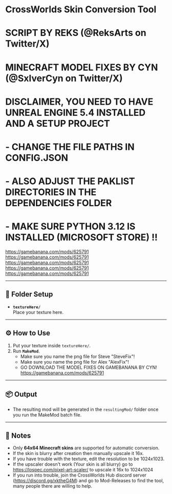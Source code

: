 # CrossWorlds Skin Conversion Tool
# SCRIPT BY REKS (@ReksArts on Twitter/X)
# MINECRAFT MODEL FIXES BY CYN (@SxlverCyn on Twitter/X)

# DISCLAIMER, YOU NEED TO HAVE UNREAL ENGINE 5.4 INSTALLED AND A SETUP PROJECT
# - CHANGE THE FILE PATHS IN CONFIG.JSON
# - ALSO ADJUST THE PAKLIST DIRECTORIES IN THE DEPENDENCIES FOLDER
# - MAKE SURE PYTHON 3.12 IS INSTALLED (MICROSOFT STORE) !!
https://gamebanana.com/mods/625791
https://gamebanana.com/mods/625791
https://gamebanana.com/mods/625791
https://gamebanana.com/mods/625791
https://gamebanana.com/mods/625791


---

## 📂 Folder Setup

- **`textureHere/`**  
  Place your texture here.

---

## ⚙️ How to Use

1. Put your texture inside `textureHere/`.
2. Run **`MakeMod`**.  
   - Make sure you name the png file for Steve "SteveFix"!
   - Make sure you name the png file for Alex "AlexFix"!
   - GO DOWNLOAD THE MODEL FIXES ON GAMEBANANA BY CYN! https://gamebanana.com/mods/625791
   

---

## 📦 Output

- The resulting mod will be generated in the `resultingMod/` folder once you run the MakeMod batch file.

---

## 📝 Notes

- Only **64x64 Minecraft skins** are supported for automatic conversion.  
- If the skin is blurry after creation then manually upscale it 16x.
- If you have trouble with the texture, edit the resolution to be 1024x1023.
- If the upscaler doesn't work (Your skin is all blurry) go to https://lospec.com/pixel-art-scaler/ to upscale it 16x to 1024x1024
- If you run into trouble, join the CrossWorlds Hub discord server (https://discord.gg/xktheG4M) and go to Mod-Releases to find the tool, many people there are willing to help.